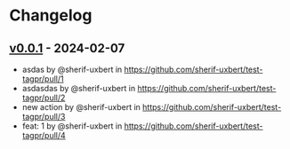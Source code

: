 # Changelog

## [v0.0.1](https://github.com/sherif-uxbert/test-tagpr/commits/v0.0.1) - 2024-02-07
- asdas by @sherif-uxbert in https://github.com/sherif-uxbert/test-tagpr/pull/1
- asdasdas by @sherif-uxbert in https://github.com/sherif-uxbert/test-tagpr/pull/2
- new action by @sherif-uxbert in https://github.com/sherif-uxbert/test-tagpr/pull/3
- feat: 1 by @sherif-uxbert in https://github.com/sherif-uxbert/test-tagpr/pull/4
